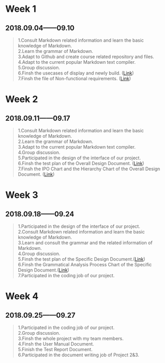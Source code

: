 # Week 1
## 2018.09.04——09.10
> 1.Consult Markdown related information and learn the basic knowledge of Markdown.  
2.Learn the grammar of Markdown.    
3.Adapt to Github and create course related repository and files.  
4.Adapt to the current popular Markdown text compiler.  
5.Group discussion.  
6.Finsh the usecases of display and newly build. ([Link](https://github.com/zangyifan0221151610/Markdown/blob/master/2.Software%20Requirements%20%20Analysis.md))  
7.Finsh the file of Non-functional requirements. ([Link](https://github.com/zangyifan0221151610/Markdown/blob/master/2.Software%20Requirements%20%20Analysis.md)) 
  
# Week 2
## 2018.09.11——09.17
> 1.Consult Markdown related information and learn the basic knowledge of Markdown.  
2.Learn the grammar of Markdown.      
3.Adapt to the current popular Markdown text compiler.  
4.Group discussion.  
5.Participated in the design of the interface of our project.  
6.Finsh the test plan of the Overall Design Document. ([Link](https://github.com/zangyifan0221151610/Markdown/blob/master/3.Overall%20Design%20Document.md))  
7.Finsh the IPO Chart and the Hierarchy Chart of the Overall Design Document. ([Link](https://github.com/zangyifan0221151610/Markdown/blob/master/3.Overall%20Design%20Document.md))  
  
# Week 3
## 2018.09.18——09.24
> 1.Participated in the design of the interface of our project.  
2.Consult Markdown related information and learn the basic knowledge of Markdown.  
3.Learn and consult the grammar and the related information of Markdown.      
4.Group discussion.  
5.Finsh the test plan of the Specific Design Document.([Link](https://github.com/zangyifan0221151610/Markdown/blob/master/5.Specific%20Design%20Document.md))   
6.Finsh the Grammatical Analysis Process Chart of the Specific Design Document.([Link](https://github.com/zangyifan0221151610/Markdown/blob/master/4.Grammatical%20Analysis%20Process%20Chart.png))  
7.Participated in the coding job of our project.  

# Week 4
## 2018.09.25——09.27
> 1.Participated in the coding job of our project.       
2.Group discussion.  
3.Finsh the whole project with my team members.  
4.Finsh the User Manual Document.  
5.Finish the Test Report Document.  
6.Participated in the document writing job of Project 2&3.  
